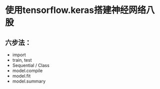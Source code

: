 # 使用tensorflow.keras搭建神经网络八股
## 六步法：
- import
- train, test
- Sequential / Class
- model.compile
- model.fit
- model.summary
